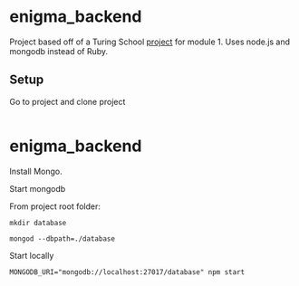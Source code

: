 # enigma_backend

Project based off of a Turing School [project](https://github.com/turingschool/curriculum/blob/master/source/projects/enigma.markdown) for module 1. Uses node.js and mongodb instead of Ruby.

## Setup
Go to project and clone project
```

```

# enigma_backend
Install Mongo.

Start mongodb

From project root folder:
```
mkdir database
```
```
mongod --dbpath=./database
```

Start locally
```
MONGODB_URI="mongodb://localhost:27017/database" npm start
```
